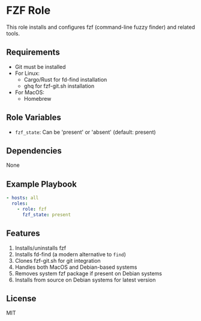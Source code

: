 # FZF Role

This role installs and configures fzf (command-line fuzzy finder) and related tools.

## Requirements

- Git must be installed
- For Linux:
  - Cargo/Rust for fd-find installation
  - ghq for fzf-git.sh installation
- For MacOS:
  - Homebrew

## Role Variables

- `fzf_state`: Can be 'present' or 'absent' (default: present)

## Dependencies

None

## Example Playbook

```yaml
- hosts: all
  roles:
    - role: fzf
      fzf_state: present
```

## Features

1. Installs/uninstalls fzf
2. Installs fd-find (a modern alternative to `find`)
3. Clones fzf-git.sh for git integration
4. Handles both MacOS and Debian-based systems
5. Removes system fzf package if present on Debian systems
6. Installs from source on Debian systems for latest version

## License

MIT
